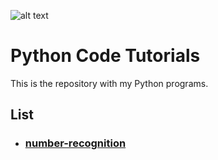 ![alt text](python_logo.ico) 
# Python Code Tutorials
This is the repository with my Python programs.

## List
- ### [number-recognition](https://github.com/qubapra/python/tree/master/number-recognition)